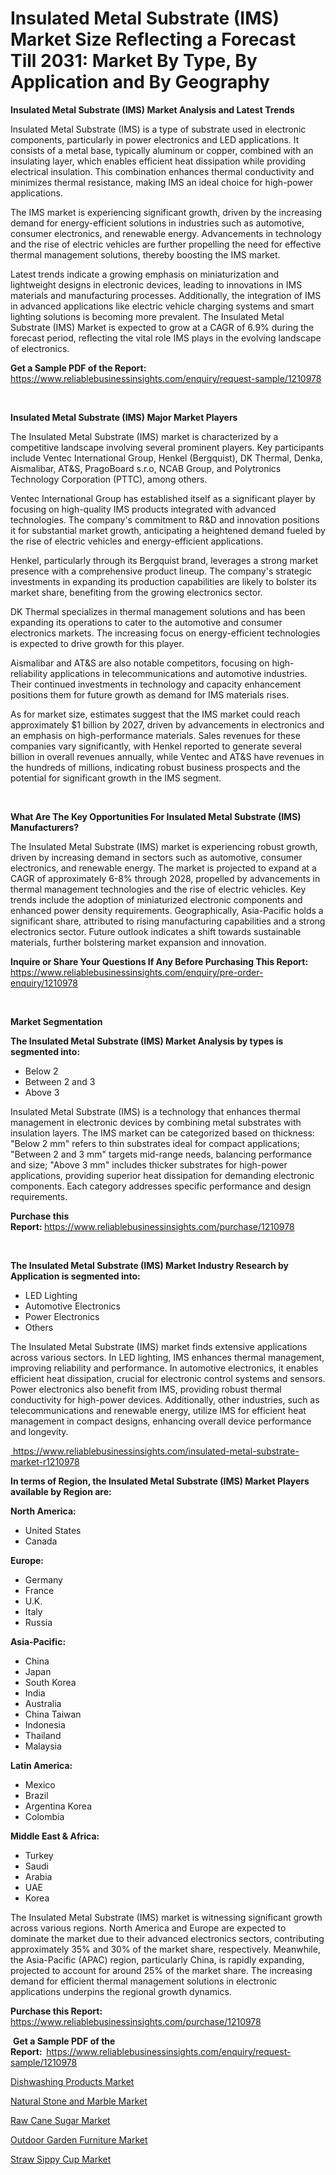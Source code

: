 <p><h1>Insulated Metal Substrate (IMS) Market Size Reflecting a Forecast Till 2031: Market By Type, By Application and By Geography</h1></p><p><strong>Insulated Metal Substrate (IMS) Market Analysis and Latest Trends</strong></p>
<p><p>Insulated Metal Substrate (IMS) is a type of substrate used in electronic components, particularly in power electronics and LED applications. It consists of a metal base, typically aluminum or copper, combined with an insulating layer, which enables efficient heat dissipation while providing electrical insulation. This combination enhances thermal conductivity and minimizes thermal resistance, making IMS an ideal choice for high-power applications.</p><p>The IMS market is experiencing significant growth, driven by the increasing demand for energy-efficient solutions in industries such as automotive, consumer electronics, and renewable energy. Advancements in technology and the rise of electric vehicles are further propelling the need for effective thermal management solutions, thereby boosting the IMS market.</p><p>Latest trends indicate a growing emphasis on miniaturization and lightweight designs in electronic devices, leading to innovations in IMS materials and manufacturing processes. Additionally, the integration of IMS in advanced applications like electric vehicle charging systems and smart lighting solutions is becoming more prevalent. The Insulated Metal Substrate (IMS) Market is expected to grow at a CAGR of 6.9% during the forecast period, reflecting the vital role IMS plays in the evolving landscape of electronics.</p></p>
<p><strong>Get a Sample PDF of the Report:&nbsp;</strong> <a href="https://www.reliablebusinessinsights.com/enquiry/request-sample/1210978?utm_campaign=1121&utm_medium=2&utm_source=Github&utm_content=ia&utm_term=16122024&utm_id=insulated-metal-substrate-ims">https://www.reliablebusinessinsights.com/enquiry/request-sample/1210978</a></p>
<p>&nbsp;</p>
<p><strong>Insulated Metal Substrate (IMS) Major Market Players</strong></p>
<p><p>The Insulated Metal Substrate (IMS) market is characterized by a competitive landscape involving several prominent players. Key participants include Ventec International Group, Henkel (Bergquist), DK Thermal, Denka, Aismalibar, AT&S, PragoBoard s.r.o, NCAB Group, and Polytronics Technology Corporation (PTTC), among others. </p><p>Ventec International Group has established itself as a significant player by focusing on high-quality IMS products integrated with advanced technologies. The company's commitment to R&D and innovation positions it for substantial market growth, anticipating a heightened demand fueled by the rise of electric vehicles and energy-efficient applications.</p><p>Henkel, particularly through its Bergquist brand, leverages a strong market presence with a comprehensive product lineup. The company's strategic investments in expanding its production capabilities are likely to bolster its market share, benefiting from the growing electronics sector.</p><p>DK Thermal specializes in thermal management solutions and has been expanding its operations to cater to the automotive and consumer electronics markets. The increasing focus on energy-efficient technologies is expected to drive growth for this player.</p><p>Aismalibar and AT&S are also notable competitors, focusing on high-reliability applications in telecommunications and automotive industries. Their continued investments in technology and capacity enhancement positions them for future growth as demand for IMS materials rises.</p><p>As for market size, estimates suggest that the IMS market could reach approximately $1 billion by 2027, driven by advancements in electronics and an emphasis on high-performance materials. Sales revenues for these companies vary significantly, with Henkel reported to generate several billion in overall revenues annually, while Ventec and AT&S have revenues in the hundreds of millions, indicating robust business prospects and the potential for significant growth in the IMS segment.</p></p>
<p>&nbsp;</p>
<p><strong>What Are The Key Opportunities For Insulated Metal Substrate (IMS) Manufacturers?</strong></p>
<p><p>The Insulated Metal Substrate (IMS) market is experiencing robust growth, driven by increasing demand in sectors such as automotive, consumer electronics, and renewable energy. The market is projected to expand at a CAGR of approximately 6-8% through 2028, propelled by advancements in thermal management technologies and the rise of electric vehicles. Key trends include the adoption of miniaturized electronic components and enhanced power density requirements. Geographically, Asia-Pacific holds a significant share, attributed to rising manufacturing capabilities and a strong electronics sector. Future outlook indicates a shift towards sustainable materials, further bolstering market expansion and innovation.</p></p>
<p><strong>Inquire or Share Your Questions If Any Before Purchasing This Report:</strong> <a href="https://www.reliablebusinessinsights.com/enquiry/pre-order-enquiry/1210978?utm_campaign=1121&utm_medium=2&utm_source=Github&utm_content=ia&utm_term=16122024&utm_id=insulated-metal-substrate-ims">https://www.reliablebusinessinsights.com/enquiry/pre-order-enquiry/1210978</a></p>
<p>&nbsp;</p>
<p><strong>Market Segmentation</strong></p>
<p><strong>The Insulated Metal Substrate (IMS) Market Analysis by types is segmented into:</strong></p>
<p><ul><li>Below 2</li><li>Between 2 and 3</li><li>Above 3</li></ul></p>
<p><p>Insulated Metal Substrate (IMS) is a technology that enhances thermal management in electronic devices by combining metal substrates with insulation layers. The IMS market can be categorized based on thickness: "Below 2 mm" refers to thin substrates ideal for compact applications; "Between 2 and 3 mm" targets mid-range needs, balancing performance and size; "Above 3 mm" includes thicker substrates for high-power applications, providing superior heat dissipation for demanding electronic components. Each category addresses specific performance and design requirements.</p></p>
<p><strong>Purchase this Report:&nbsp;</strong><a href="https://www.reliablebusinessinsights.com/purchase/1210978?utm_campaign=1121&utm_medium=2&utm_source=Github&utm_content=ia&utm_term=16122024&utm_id=insulated-metal-substrate-ims">https://www.reliablebusinessinsights.com/purchase/1210978</a></p>
<p>&nbsp;</p>
<p><strong>The Insulated Metal Substrate (IMS) Market Industry Research by Application is segmented into:</strong></p>
<p><ul><li>LED Lighting</li><li>Automotive Electronics</li><li>Power Electronics</li><li>Others</li></ul></p>
<p><p>The Insulated Metal Substrate (IMS) market finds extensive applications across various sectors. In LED lighting, IMS enhances thermal management, improving reliability and performance. In automotive electronics, it enables efficient heat dissipation, crucial for electronic control systems and sensors. Power electronics also benefit from IMS, providing robust thermal conductivity for high-power devices. Additionally, other industries, such as telecommunications and renewable energy, utilize IMS for efficient heat management in compact designs, enhancing overall device performance and longevity.</p></p>
<p><a href="https://www.reliablebusinessinsights.com/insulated-metal-substrate-market-r1210978?utm_campaign=1121&utm_medium=2&utm_source=Github&utm_content=ia&utm_term=16122024&utm_id=insulated-metal-substrate-ims">&nbsp;https://www.reliablebusinessinsights.com/insulated-metal-substrate-market-r1210978</a></p>
<p><strong>In terms of Region, the Insulated Metal Substrate (IMS) Market Players available by Region are:</strong></p>
<p>
    <p> <strong> North America: </strong>
        <ul>
            <li>United States</li>
            <li>Canada</li>
        </ul>
        </p> 
    <p> <strong> Europe: </strong>
        <ul>
            <li>Germany</li>
            <li>France</li>
            <li>U.K.</li>
            <li>Italy</li>
            <li>Russia</li>
        </ul>
        </p> 
    <p> <strong> Asia-Pacific: </strong>
        <ul>
            <li>China</li>
            <li>Japan</li>
            <li>South Korea</li>
            <li>India</li>
            <li>Australia</li>
            <li>China Taiwan</li>
            <li>Indonesia</li>
            <li>Thailand</li>
            <li>Malaysia</li>
        </ul>
        </p> 
    <p> <strong> Latin America: </strong>
        <ul>
            <li>Mexico</li>
            <li>Brazil</li>
            <li>Argentina Korea</li>
            <li>Colombia</li>
        </ul>
        </p> 
    <p> <strong> Middle East & Africa: </strong>
        <ul>
            <li>Turkey</li>
            <li>Saudi</li>
            <li>Arabia</li>
            <li>UAE</li>
            <li>Korea</li>
        </ul>
    </p>
    </p>
<p><p>The Insulated Metal Substrate (IMS) market is witnessing significant growth across various regions. North America and Europe are expected to dominate the market due to their advanced electronics sectors, contributing approximately 35% and 30% of the market share, respectively. Meanwhile, the Asia-Pacific (APAC) region, particularly China, is rapidly expanding, projected to account for around 25% of the market share. The increasing demand for efficient thermal management solutions in electronic applications underpins the regional growth dynamics.</p></p>
<p><strong>Purchase this Report: </strong><a href="https://www.reliablebusinessinsights.com/purchase/1210978?utm_campaign=1121&utm_medium=2&utm_source=Github&utm_content=ia&utm_term=16122024&utm_id=insulated-metal-substrate-ims">https://www.reliablebusinessinsights.com/purchase/1210978</a></p>
<p>&nbsp;<strong>Get a Sample PDF of the Report:&nbsp;&nbsp;</strong><a href="https://www.reliablebusinessinsights.com/enquiry/request-sample/1210978?utm_campaign=1121&utm_medium=2&utm_source=Github&utm_content=ia&utm_term=16122024&utm_id=insulated-metal-substrate-ims">https://www.reliablebusinessinsights.com/enquiry/request-sample/1210978</a></p>
<p><strong></strong></p>
<p><p><a href="https://www.linkedin.com/pulse/in-depth-analysis-global-dishwashing-products-market-size-jidef?utm_campaign=1121&utm_medium=2&utm_source=Github&utm_content=ia&utm_term=16122024&utm_id=insulated-metal-substrate-ims">Dishwashing Products Market</a></p><p><a href="https://github.com/AlisaRowe24/Market-Research-Report-List-1/blob/main/natural-stone-and-marble-market.md?utm_campaign=1121&utm_medium=2&utm_source=Github&utm_content=ia&utm_term=16122024&utm_id=insulated-metal-substrate-ims">Natural Stone and Marble Market</a></p><p><a href="https://www.linkedin.com/pulse/comprehensive-analysis-raw-cane-sugar-market-from-2024-nswpe?utm_campaign=1121&utm_medium=2&utm_source=Github&utm_content=ia&utm_term=16122024&utm_id=insulated-metal-substrate-ims">Raw Cane Sugar Market</a></p><p><a href="https://www.linkedin.com/pulse/investigating-outdoor-garden-furniture-market-size-projected-suu3f?utm_campaign=1121&utm_medium=2&utm_source=Github&utm_content=ia&utm_term=16122024&utm_id=insulated-metal-substrate-ims">Outdoor Garden Furniture Market</a></p><p><a href="https://github.com/HobertDavis43/Market-Research-Report-List-1/blob/main/straw-sippy-cup-market.md?utm_campaign=1121&utm_medium=2&utm_source=Github&utm_content=ia&utm_term=16122024&utm_id=insulated-metal-substrate-ims">Straw Sippy Cup Market</a></p></p>